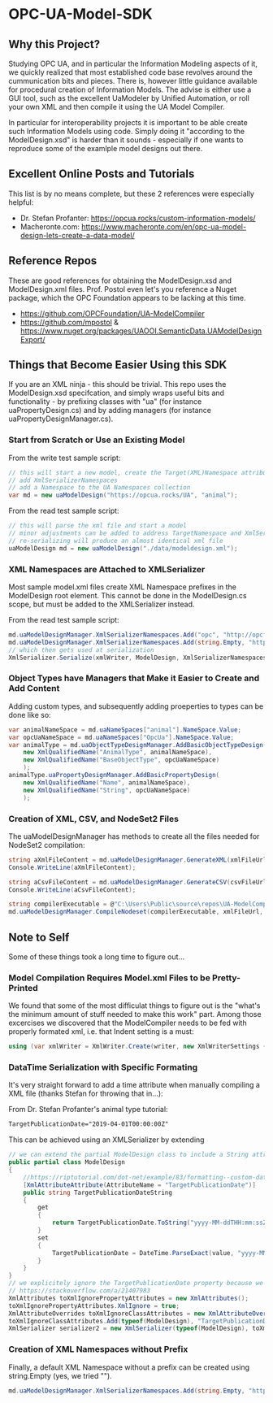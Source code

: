 # OPC-UA-Model-SDK

## Why this Project?

Studying OPC UA, and in particular the Information Modeling aspects of it, we quickly realized that most established code base revolves around the cummunication bits and pieces. There is, however little guidance available for procedural creation of Information Models. The advise is either use a GUI tool, such as the excellent UaModeler by Unified Automation, or roll your own XML and then compile it using the UA Model Compiler.

In particular for interoperability projects it is important to be able create such Information Models using code. Simply doing it "according to the ModelDesign.xsd" is harder than it sounds - especially if one wants to reproduce some of the examlple model designs out there.

## Excellent Online Posts and Tutorials

This list is by no means complete, but these 2 references were especially helpful:

- Dr. Stefan Profanter: https://opcua.rocks/custom-information-models/
- Macheronte.com: https://www.macheronte.com/en/opc-ua-model-design-lets-create-a-data-model/

## Reference Repos

These are good references for obtaining the ModelDesign.xsd and ModelDesign.xml files. Prof. Postol even let's you reference a Nuget package, which the OPC Foundation appears to be lacking at this time.

- https://github.com/OPCFoundation/UA-ModelCompiler
- https://github.com/mpostol & https://www.nuget.org/packages/UAOOI.SemanticData.UAModelDesignExport/

## Things that Become Easier Using this SDK

If you are an XML ninja - this should be trivial. This repo uses the ModelDesign.xsd specifcation, and simply wraps useful bits and functionality - by prefixing classes with "ua" (for instance uaPropertyDesign.cs) and by adding managers (for instance uaPropertyDesignManager.cs).

### Start from Scratch or Use an Existing Model

From the write test sample script:
```C#
// this will start a new model, create the Target(XML)Namespace attributes,
// add XmlSerializerNamespaces
// add a Namespace to the UA Namespaces collection
var md = new uaModelDesign("https://opcua.rocks/UA", "animal");
```

From the read test sample script:
```C#
// this will parse the xml file and start a model
// minor adjustments can be added to address TargetNamespace and XmlSerializerNamespaces
// re-serializing will produce an almost identical xml file
uaModelDesign md = new uaModelDesign("./data/modeldesign.xml");
```
### XML Namespaces are Attached to XMLSerializer

Most sample model.xml files create XML Namespace prefixes in the ModelDesign root element. This cannot be done in the ModelDesign.cs scope, but must be added to the XMLSerializer instead.

From the read test sample script:
```C#
md.uaModelDesignManager.XmlSerializerNamespaces.Add("opc", "http://opcfoundation.org/UA/ModelDesign.xsd");
md.uaModelDesignManager.XmlSerializerNamespaces.Add(string.Empty, "http://opcfoundation.org/OPCUAServer");
// which then gets used at serialization
XmlSerializer.Serialize(xmlWriter, ModelDesign, XmlSerializerNamespaces);
```

### Object Types have Managers that Make it Easier to Create and Add Content

Adding custom types, and subsequently adding proeperties to types can be done like so:

```C#
var animalNameSpace = md.uaNameSpaces["animal"].NameSpace.Value;
var opcUaNameSpace = md.uaNameSpaces["OpcUa"].NameSpace.Value;
var animalType = md.uaObjectTypeDesignManager.AddBasicObjectTypeDesign(
    new XmlQualifiedName("AnimalType", animalNameSpace),
    new XmlQualifiedName("BaseObjectType", opcUaNameSpace)
    );
animalType.uaPropertyDesignManager.AddBasicPropertyDesign(
    new XmlQualifiedName("Name", animalNameSpace),
    new XmlQualifiedName("String", opcUaNameSpace)
    );
```

### Creation of XML, CSV, and NodeSet2 Files

The uaModelDesignManager has methods to create all the files needed for NodeSet2 compilation:

```C#
string aXmlFileContent = md.uaModelDesignManager.GenerateXML(xmlFileUrl);
Console.WriteLine(aXmlFileContent);

string aCsvFileContent = md.uaModelDesignManager.GenerateCSV(csvFileUrl);
Console.WriteLine(aCsvFileContent);

string compilerExecutable = @"C:\Users\Public\source\repos\UA-ModelCompiler\build\bin\Debug\net6.0\Opc.Ua.ModelCompiler.exe";
md.uaModelDesignManager.CompileNodeset(compilerExecutable, xmlFileUrl, csvFileUrl, ".\\out");

```

## Note to Self

Some of these things took a long time to figure out...

### Model Compilation Requires Model.xml Files to be Pretty-Printed

We found that some of the most difficulat things to figure out is the "what's the minimum amount of stuff needed to make this work" part. Among those excercises we discovered that the ModelCompiler needs to be fed with properly formated xml, i.e. that Indent setting is a must:

```C#
using (var xmlWriter = XmlWriter.Create(writer, new XmlWriterSettings { Indent = true }))
```

### DataTime Serialization with Specific Formating

It's very straight forward to add a time attribute when manually compiling a XML file (thanks Stefan for throwing that in...):

From Dr. Stefan Profanter's animal type tutorial:
```XML
TargetPublicationDate="2019-04-01T00:00:00Z"
```
This can be achieved using an XMLSerializer by extending 

```C#
// we can extend the partial ModelDesign class to include a String attribute for our DateTime field
public partial class ModelDesign
{
    //https://riptutorial.com/dot-net/example/83/formatting--custom-datetime-format
    [XmlAttributeAttribute(AttributeName = "TargetPublicationDate")]
    public string TargetPublicationDateString
    {
        get
        {
            return TargetPublicationDate.ToString("yyyy-MM-ddTHH:mm:ssZ");
        }
        set
        {
            TargetPublicationDate = DateTime.ParseExact(value, "yyyy-MM-ddTHH:mm:ssZ", CultureInfo.InvariantCulture);
        }
    }
}
// we explicitely ignore the TargetPublicationDate property because we have an override for that
// https://stackoverflow.com/a/21407983
XmlAttributes toXmlIgnorePropertyAttributes = new XmlAttributes();
toXmlIgnorePropertyAttributes.XmlIgnore = true;
XmlAttributeOverrides toXmlIgnoreClassAttributes = new XmlAttributeOverrides();
toXmlIgnoreClassAttributes.Add(typeof(ModelDesign), "TargetPublicationDate", toXmlIgnorePropertyAttributes);
XmlSerializer serializer2 = new XmlSerializer(typeof(ModelDesign), toXmlIgnoreClassAttributes);
```

### Creation of XML Namespaces without Prefix

Finally, a default XML Namespace without a prefix can be created using string.Empty (yes, we tried "").

```C#
md.uaModelDesignManager.XmlSerializerNamespaces.Add(string.Empty, "http://opcfoundation.org/OPCUAServer");
```

